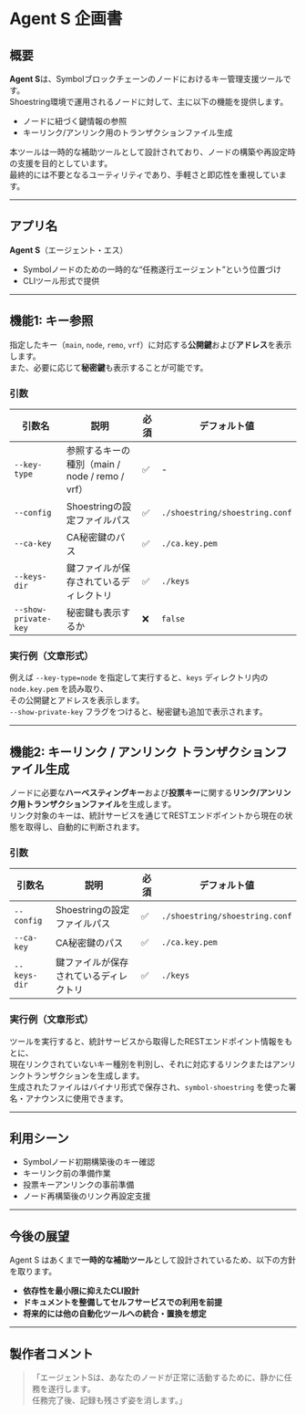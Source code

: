 # Agent S 企画書

## 概要

**Agent S**は、Symbolブロックチェーンのノードにおけるキー管理支援ツールです。  
Shoestring環境で運用されるノードに対して、主に以下の機能を提供します。

- ノードに紐づく鍵情報の参照
- キーリンク/アンリンク用のトランザクションファイル生成

本ツールは一時的な補助ツールとして設計されており、ノードの構築や再設定時の支援を目的としています。  
最終的には不要となるユーティリティであり、手軽さと即応性を重視しています。

---

## アプリ名

**Agent S**（エージェント・エス）

- Symbolノードのための一時的な“任務遂行エージェント”という位置づけ
- CLIツール形式で提供

---

## 機能1: キー参照

指定したキー（`main`, `node`, `remo`, `vrf`）に対応する**公開鍵**および**アドレス**を表示します。  
また、必要に応じて**秘密鍵**も表示することが可能です。

### 引数

| 引数名 | 説明 | 必須 | デフォルト値 |
|--------|------|------|--------------|
| `--key-type` | 参照するキーの種別（main / node / remo / vrf） | ✅ | - |
| `--config` | Shoestringの設定ファイルパス | ✅ | `./shoestring/shoestring.conf` |
| `--ca-key` | CA秘密鍵のパス | ✅ | `./ca.key.pem` |
| `--keys-dir` | 鍵ファイルが保存されているディレクトリ | ✅ | `./keys` |
| `--show-private-key` | 秘密鍵も表示するか | ❌ | `false` |

### 実行例（文章形式）

例えば `--key-type=node` を指定して実行すると、`keys` ディレクトリ内の `node.key.pem` を読み取り、  
その公開鍵とアドレスを表示します。  
`--show-private-key` フラグをつけると、秘密鍵も追加で表示されます。

---

## 機能2: キーリンク / アンリンク トランザクションファイル生成

ノードに必要な**ハーベスティングキー**および**投票キー**に関する**リンク/アンリンク用トランザクションファイル**を生成します。  
リンク対象のキーは、統計サービスを通じてRESTエンドポイントから現在の状態を取得し、自動的に判断されます。

### 引数

| 引数名 | 説明 | 必須 | デフォルト値 |
|--------|------|------|--------------|
| `--config` | Shoestringの設定ファイルパス | ✅ | `./shoestring/shoestring.conf` |
| `--ca-key` | CA秘密鍵のパス | ✅ | `./ca.key.pem` |
| `--keys-dir` | 鍵ファイルが保存されているディレクトリ | ✅ | `./keys` |

### 実行例（文章形式）

ツールを実行すると、統計サービスから取得したRESTエンドポイント情報をもとに、  
現在リンクされていないキー種別を判別し、それに対応するリンクまたはアンリンクトランザクションを生成します。  
生成されたファイルはバイナリ形式で保存され、`symbol-shoestring` を使った署名・アナウンスに使用できます。

---

## 利用シーン

- Symbolノード初期構築後のキー確認
- キーリンク前の準備作業
- 投票キーアンリンクの事前準備
- ノード再構築後のリンク再設定支援

---

## 今後の展望

Agent S はあくまで**一時的な補助ツール**として設計されているため、以下の方針を取ります。

- **依存性を最小限に抑えたCLI設計**
- **ドキュメントを整備してセルフサービスでの利用を前提**
- **将来的には他の自動化ツールへの統合・置換を想定**

---

## 製作者コメント

> 「エージェントSは、あなたのノードが正常に活動するために、静かに任務を遂行します。  
> 任務完了後、記録も残さず姿を消します。」
